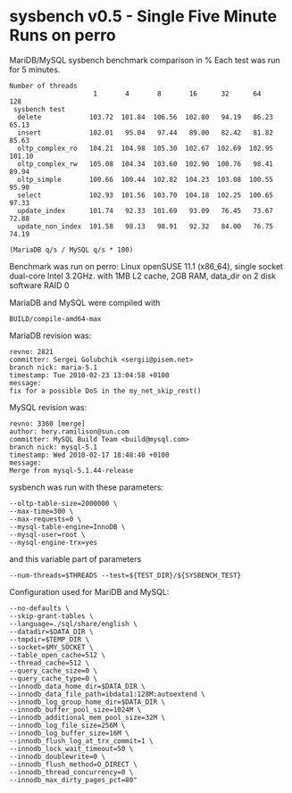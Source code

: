 
# sysbench v0.5 - Single Five Minute Runs on perro

MariDB/MySQL sysbench benchmark comparison in %
Each test was run for 5 minutes.


```
Number of threads
                     1       4       8       16      32      64      128
 sysbench test
  delete            103.72  101.84  106.56  102.80   94.19   86.23   65.13
  insert            102.01   95.04   97.44   89.00   82.42   81.82   85.63
  oltp_complex_ro   104.21  104.98  105.30  102.67  102.69  102.95  101.10
  oltp_complex_rw   105.08  104.34  103.60  102.90  100.76   98.41   89.94
  oltp_simple       100.66  100.44  102.82  104.23  103.08  100.55   95.90
  select            102.93  101.56  103.70  104.18  102.25  100.65   97.33
  update_index      101.74   92.33  101.69   93.09   76.45   73.67   72.88
  update_non_index  101.58   98.13   98.91   92.32   84.00   76.75   74.19

(MariaDB q/s / MySQL q/s * 100)
```

Benchmark was run on perro: Linux openSUSE 11.1 (x86_64), single socket dual-core Intel 3.2GHz. with 1MB L2 cache, 2GB RAM, data_dir on 2 disk software RAID 0


MariaDB and MySQL were compiled with


```
BUILD/compile-amd64-max
```

MariaDB revision was:


```
revno: 2821
committer: Sergei Golubchik <sergii@pisem.net>
branch nick: maria-5.1
timestamp: Tue 2010-02-23 13:04:58 +0100
message:
fix for a possible DoS in the my_net_skip_rest()
```

MySQL revision was:


```
revno: 3360 [merge]
author: hery.ramilison@sun.com
committer: MySQL Build Team <build@mysql.com>
branch nick: mysql-5.1
timestamp: Wed 2010-02-17 18:48:40 +0100
message:
Merge from mysql-5.1.44-release
```

sysbench was run with these parameters:


```
--oltp-table-size=2000000 \
--max-time=300 \
--max-requests=0 \
--mysql-table-engine=InnoDB \
--mysql-user=root \
--mysql-engine-trx=yes
```

and this variable part of parameters


```
--num-threads=$THREADS --test=${TEST_DIR}/${SYSBENCH_TEST}
```

Configuration used for MariDB and MySQL:


```
--no-defaults \
--skip-grant-tables \
--language=./sql/share/english \
--datadir=$DATA_DIR \
--tmpdir=$TEMP_DIR \
--socket=$MY_SOCKET \
--table_open_cache=512 \
--thread_cache=512 \
--query_cache_size=0 \
--query_cache_type=0 \
--innodb_data_home_dir=$DATA_DIR \
--innodb_data_file_path=ibdata1:128M:autoextend \
--innodb_log_group_home_dir=$DATA_DIR \
--innodb_buffer_pool_size=1024M \
--innodb_additional_mem_pool_size=32M \
--innodb_log_file_size=256M \
--innodb_log_buffer_size=16M \
--innodb_flush_log_at_trx_commit=1 \
--innodb_lock_wait_timeout=50 \
--innodb_doublewrite=0 \
--innodb_flush_method=O_DIRECT \
--innodb_thread_concurrency=0 \
--innodb_max_dirty_pages_pct=80"
```
